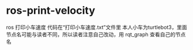 # ros-print-velocity
ros 打印小车速度
代码在“打印小车速度.txt”文件里
本人小车为turtlebot3，里面节点名可能与读者不同，所以读者注意自己改动，用 rqt_graph 查看自己的节点名
